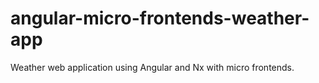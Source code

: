 # angular-micro-frontends-weather-app

Weather web application using Angular and Nx with micro frontends.
